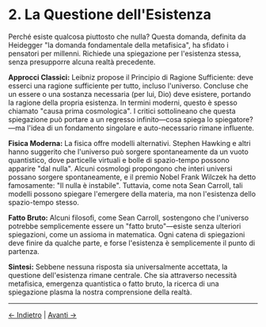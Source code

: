 # 2. La Questione dell'Esistenza

Perché esiste qualcosa piuttosto che nulla? Questa domanda, definita da Heidegger "la domanda fondamentale della metafisica", ha sfidato i pensatori per millenni. Richiede una spiegazione per l'esistenza stessa, senza presupporre alcuna realtà precedente.

**Approcci Classici:**
Leibniz propose il Principio di Ragione Sufficiente: deve esserci una ragione sufficiente per tutto, incluso l'universo. Concluse che un essere o una sostanza necessaria (per lui, Dio) deve esistere, portando la ragione della propria esistenza. In termini moderni, questo è spesso chiamato "causa prima cosmologica". I critici sottolineano che questa spiegazione può portare a un regresso infinito—cosa spiega lo spiegatore?—ma l'idea di un fondamento singolare e auto-necessario rimane influente.

**Fisica Moderna:**
La fisica offre modelli alternativi. Stephen Hawking e altri hanno suggerito che l'universo può sorgere spontaneamente da un vuoto quantistico, dove particelle virtuali e bolle di spazio-tempo possono apparire "dal nulla". Alcuni cosmologi propongono che interi universi possano sorgere spontaneamente, e il premio Nobel Frank Wilczek ha detto famosamente: "Il nulla è instabile". Tuttavia, come nota Sean Carroll, tali modelli possono spiegare l'emergere della materia, ma non l'esistenza dello spazio-tempo stesso.

**Fatto Bruto:**
Alcuni filosofi, come Sean Carroll, sostengono che l'universo potrebbe semplicemente essere un "fatto bruto"—esiste senza ulteriori spiegazioni, come un assioma in matematica. Ogni catena di spiegazioni deve finire da qualche parte, e forse l'esistenza è semplicemente il punto di partenza.

**Sintesi:**
Sebbene nessuna risposta sia universalmente accettata, la questione dell'esistenza rimane centrale. Che sia attraverso necessità metafisica, emergenza quantistica o fatto bruto, la ricerca di una spiegazione plasma la nostra comprensione della realtà.

---
<div class="navigation-links">
<a href="../01_Introduzione/" class="nav-link prev-link">← Indietro</a> | <a href="../03_La_Struttura_della_Realtà/" class="nav-link next-link">Avanti →</a>
</div>
